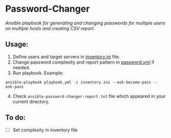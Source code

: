 # Password-Changer
_Ansible playbook for generating and changing passwords for multiple users on multiple hosts and creating CSV report._

## Usage:
1. Define users and target servers in [inventory.ini](./inventory.ini) file.
2. Change password complexity and report pattern in [password.yml](./password.yml) if needed.
3. Run playbook. Example:
```
ansible-playbook playbook.yml -i inventory.ini --ask-become-pass --ask-pass
```
4. Check ```ansible-password-changer-report.txt``` file which appeared in your current directory.

## To do:
- [ ] Set complexity in inventory file
